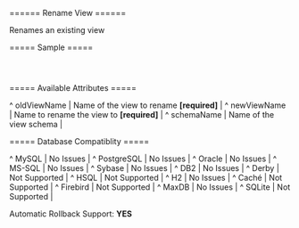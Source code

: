 ====== Rename View ======

Renames an existing view

===== Sample =====

<code xml>
<renameView oldViewName="personView" newViewName="people"/>
</code>

===== Available Attributes =====

^ oldViewName  | Name of the view to rename **[required]**  | 
^ newViewName  | Name to rename the view to **[required]**  | 
^ schemaName  | Name of the view schema  | 


===== Database Compatiblity =====

^ MySQL  | No Issues  | 
^ PostgreSQL  | No Issues  | 
^ Oracle  | No Issues  | 
^ MS-SQL  | No Issues  | 
^ Sybase  | No Issues  | 
^ DB2  | No Issues  | 
^ Derby  | Not Supported  | 
^ HSQL  | Not Supported  | 
^ H2  | No Issues  | 
^ Caché  | Not Supported  | 
^ Firebird  | Not Supported  | 
^ MaxDB  | No Issues  | 
^ SQLite  | Not Supported  |

Automatic Rollback Support: **YES**